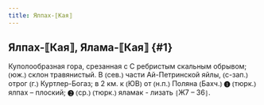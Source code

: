 ```yaml
---
title: Ялпах-⟦Кая⟧
---
```

## Ялпах-⟦Кая⟧, Ялама-⟦Кая⟧ {#1}

Куполообразная гора, срезанная с С ребристым скальным обрывом; ⦅юж.⦆ склон травянистый. В ⦅сев.⦆ части Ай-Петринской яйлы, ⦅с-зап.⦆ отрог ⦅г.⦆ Куртлер-Богаз; в 2 км. к ⦅ЮВ⦆ от ⦅н.п.⦆ Поляна ⦅Бахч.⦆ ❶ ⦅тюрк.⦆ ялпах – плоский; ❷ ⦅ср.⦆ ⦅тюрк.⦆ яламак - лизать ⦃Ж7 – З6⦄.
